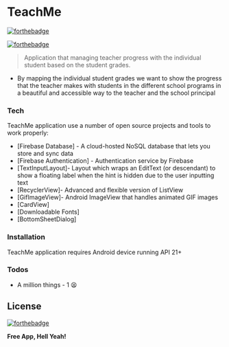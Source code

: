 # TeachMe

[![forthebadge](https://forthebadge.com/images/badges/built-for-android.svg)](https://forthebadge.com)

[![forthebadge](https://forthebadge.com/images/badges/built-with-love.svg)](https://forthebadge.com)


> Application that managing teacher progress with the individual student based on the student grades.

 - By mapping the individual student grades we want to show the progress that the teacher makes with students in the different school programs in a beautiful and accessible way to the teacher and the school principal

### Tech

TeachMe application use a number of open source projects and tools to work properly:

* [Firebase Database] - A cloud-hosted NoSQL database that lets you store and sync data
* [Firebase Authentication] - Authentication service by Firebase
* [TextInputLayout]- Layout which wraps an EditText (or descendant) to show a floating label when the hint is hidden due to the user inputting text
* [RecyclerView]- Advanced and flexible version of ListView
* [GifImageView]- Android ImageView that handles animated GIF images
* [CardView]
* [Downloadable Fonts]
* [BottomSheetDialog] 


### Installation

TeachMe application requires Android device running API 21+

### Todos

 - A million things - 1 😫

License
---

[![forthebadge](https://forthebadge.com/images/badges/gluten-free.svg)](https://forthebadge.com)

**Free App, Hell Yeah!**
